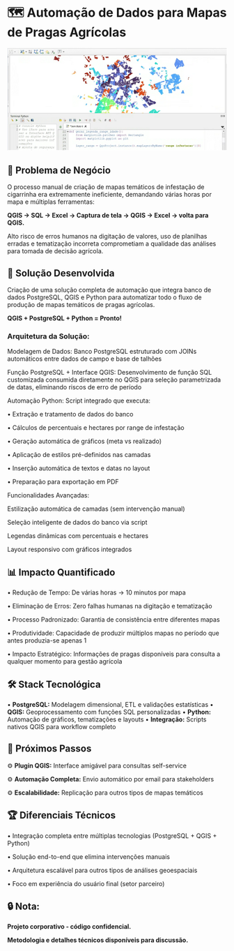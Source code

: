 # 🗺️ **Automação de Dados para Mapas de Pragas Agrícolas**

![](mapa_exemplo.png)


## 🎯 **Problema de Negócio**
O processo manual de criação de mapas temáticos de infestação de cigarrinha era extremamente ineficiente, demandando várias horas por mapa e múltiplas ferramentas:

   **QGIS → SQL → Excel → Captura de tela → QGIS → Excel → volta para QGIS.**

Alto risco de erros humanos na digitação de valores, uso de planilhas erradas e tematização incorreta comprometiam a qualidade das análises para tomada de decisão agrícola.


## 🚀 **Solução Desenvolvida**

Criação de uma solução completa de automação que integra banco de dados PostgreSQL, QGIS e Python para automatizar todo o fluxo de produção de mapas temáticos de pragas agrícolas.
   
   **QGIS + PostgreSQL + Python = Pronto!**
   

### Arquitetura da Solução:

Modelagem de Dados: Banco PostgreSQL estruturado com JOINs automáticos entre dados de campo e base de talhões

Função PostgreSQL + Interface QGIS: Desenvolvimento de função SQL customizada consumida diretamente no QGIS para seleção parametrizada de datas, eliminando riscos de erro de período

Automação Python: Script integrado que executa:

• Extração e tratamento de dados do banco

• Cálculos de percentuais e hectares por range de infestação

• Geração automática de gráficos (meta vs realizado)

• Aplicação de estilos pré-definidos nas camadas

• Inserção automática de textos e datas no layout

• Preparação para exportação em PDF

Funcionalidades Avançadas:

Estilização automática de camadas (sem intervenção manual)

Seleção inteligente de dados do banco via script

Legendas dinâmicas com percentuais e hectares

Layout responsivo com gráficos integrados


## 📊 **Impacto Quantificado**

• Redução de Tempo: De várias horas → 10 minutos por mapa 

• Eliminação de Erros: Zero falhas humanas na digitação e tematização

• Processo Padronizado: Garantia de consistência entre diferentes mapas

• Produtividade: Capacidade de produzir múltiplos mapas no período que antes produzia-se apenas 1

• Impacto Estratégico: Informações de pragas disponíveis para consulta a qualquer momento para gestão agrícola


## 🛠️ **Stack Tecnológica**

• **PostgreSQL:** Modelagem dimensional, ETL e validações estatísticas
• **QGIS:** Geoprocessamento com funções SQL personalizadas
• **Python:** Automação de gráficos, tematizações e layouts
• **Integração:** Scripts nativos QGIS para workflow completo

## 🔮 **Próximos Passos**

⚙️ **Plugin QGIS:** Interface amigável para consultas self-service

⚙️ **Automação Completa:** Envio automático por email para stakeholders

⚙️ **Escalabilidade:** Replicação para outros tipos de mapas temáticos

## 🏆 **Diferenciais Técnicos**

• Integração completa entre múltiplas tecnologias (PostgreSQL + QGIS + Python)

• Solução end-to-end que elimina intervenções manuais

• Arquitetura escalável para outros tipos de análises geoespaciais

• Foco em experiência do usuário final (setor parceiro)

## 🔒 **Nota:** 

**Projeto corporativo - código confidencial.**

**Metodologia e detalhes técnicos disponíveis para discussão.**
